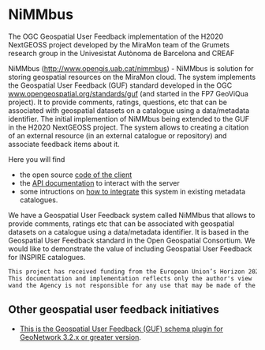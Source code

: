 # NiMMbus
The OGC Geospatial User Feedback implementation of the H2020 NextGEOSS project developed by the MiraMon team of the Grumets research group in the Univesistat Autònoma de Barcelona and CREAF

NiMMbus (http://www.opengis.uab.cat/nimmbus) -  NiMMbus is solution for storing geospatial resources on the MiraMon cloud. The system implements the Geospatial User Feedback (GUF) standard developed in the OGC www.opengeospatial.org/standards/guf (and started in the FP7 GeoViQua project). It to provide comments, ratings, questions, etc that can be associated with geospatial datasets on a catalogue using a data/metadata identifier. The initial implemention of NiMMbus being extended to the GUF in the H2020 NextGEOSS project. The system allows to creating a citation of an external resource (in an external catalogue or repository) and  associate feedback items about it. 

Here you will find 
  * the open source [code of the client](client_js)
  * the [API documentation](API) to interact with the server
  * some intructions on [how to integrate](GUF_integration) this system in existing metadata catalogues.
  
We have a Geospatial User Feedback system called NiMMbus that allows to provide comments, ratings etc that can be associated with geospatial datasets on a catalogue using a data/metadata identifier. It is based in the Geospatial User Feedback standard in the Open Geospatial Consortium. We would like to demonstrate the value of including Geospatial User Feedback for INSPIRE catalogues. 

```
This project has received funding from the European Union’s Horizon 2020 research and innovation programme  under grant agreement No 730329. 
This documentation and implementation reflects only the author's view wand the Agency is not responsible for any use that may be made of the information it contains. 
```

## Other geospatial user feedback initiatives
  * [This is the Geospatial User Feedback (GUF) schema plugin for GeoNetwork 3.2.x or greater version](https://github.com//metadata101/guf10).
